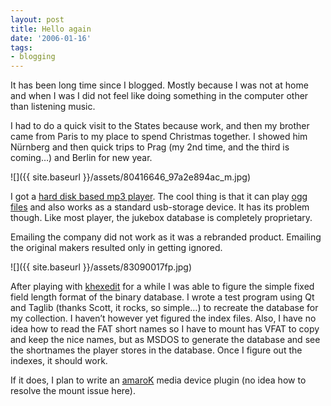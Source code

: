 ```yaml
---
layout: post
title: Hello again
date: '2006-01-16'
tags:
- blogging
---
```


It has been long time since I blogged. Mostly because I was not at home and when I was I did not feel like doing something in the computer other than listening music.

I had to do a quick visit to the States because work, and then my brother came from Paris to my place to spend Christmas together. I showed him Nürnberg and then quick trips to Prag (my 2nd time, and the third is coming…) and Berlin for new year.

![]({{ site.baseurl }}/assets/80416646_97a2e894ac_m.jpg)

I got a [hard disk based mp3 player](http://www.typhoon.de/en/art.php?p=751). The cool thing is that it can play [ogg files](http://en.wikipedia.org/wiki/Ogg) and also works as a standard usb-storage device. It has its problem though. Like most player, the jukebox database is completely proprietary.

Emailing the company did not work as it was a rebranded product. Emailing the original makers resulted only in getting ignored.

![]({{ site.baseurl }}/assets/83090017fp.jpg)

After playing with [khexedit](http://docs.kde.org/stable/en/kdeutils/khexedit/introduction.html) for a while I was able to figure the simple fixed field length format of the binary database. I wrote a test program using Qt and Taglib (thanks Scott, it rocks, so simple…) to recreate the database for my collection. I haven’t however yet figured the index files. Also, I have no idea how to read the FAT short names so I have to mount has VFAT to copy and keep the nice names, but as MSDOS to generate the database and see the shortnames the player stores in the database. Once I figure out the indexes, it should work.

If it does, I plan to write an [amaroK](http://amarok.kde.org) media device plugin (no idea how to resolve the mount issue here).

